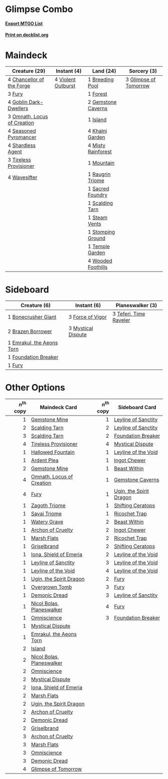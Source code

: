 # Glimpse Combo

#### [Export MTGO List](../collection/Glimpse%20Combo/Glimpse%20Combo.txt)
#### [Print on decklist.org](http://decklist.org/?deckmain=1%09Breeding%20Pool%0A4%09Chancellor%20of%20the%20Forge%0A1%09Forest%0A3%09Fury%0A2%09Gemstone%20Caverns%0A3%09Glimpse%20of%20Tomorrow%0A4%09Goblin%20Dark-Dwellers%0A1%09Island%0A4%09Khalni%20Garden%0A4%09Misty%20Rainforest%0A1%09Mountain%0A3%09Omnath,%20Locus%20of%20Creation%0A1%09Raugrin%20Triome%0A1%09Sacred%20Foundry%0A1%09Scalding%20Tarn%0A4%09Seasoned%20Pyromancer%0A4%09Shardless%20Agent%0A1%09Steam%20Vents%0A1%09Stomping%20Ground%0A1%09Temple%20Garden%0A3%09Tireless%20Provisioner%0A4%09Violent%20Outburst%0A4%09Wavesifter%0A4%09Wooded%20Foothills&deckside=1%09Bonecrusher%20Giant%0A2%09Brazen%20Borrower%0A1%09Emrakul,%20the%20Aeons%20Torn%0A3%09Force%20of%20Vigor%0A1%09Foundation%20Breaker%0A1%09Fury%0A3%09Mystical%20Dispute%0A3%09Teferi,%20Time%20Raveler)
# Maindeck

|                                            Creature (29)                                             |                                         Instant (4)                                         |                                          Land (24)                                          |                                          Sorcery (3)                                           |
|------------------------------------------------------------------------------------------------------|---------------------------------------------------------------------------------------------|---------------------------------------------------------------------------------------------|------------------------------------------------------------------------------------------------|
|4 [Chancellor of the Forge](http://gatherer.wizards.com/Pages/Card/Details.aspx?multiverseid=218021)  |4 [Violent Outburst](http://gatherer.wizards.com/Pages/Card/Details.aspx?multiverseid=185056)|1 [Breeding Pool](http://gatherer.wizards.com/Pages/Card/Details.aspx?multiverseid=97088)    |3 [Glimpse of Tomorrow](http://gatherer.wizards.com/Pages/Card/Details.aspx?multiverseid=522205)|
|3 [Fury](http://gatherer.wizards.com/Pages/Card/Details.aspx?multiverseid=522202)                     |                                                                                             |1 [Forest](http://gatherer.wizards.com/Pages/Card/Details.aspx?multiverseid=439860)          |                                                                                                |
|4 [Goblin Dark-Dwellers](http://gatherer.wizards.com/Pages/Card/Details.aspx?multiverseid=407620)     |                                                                                             |2 [Gemstone Caverns](http://gatherer.wizards.com/Pages/Card/Details.aspx?multiverseid=122094)|                                                                                                |
|3 [Omnath, Locus of Creation](http://gatherer.wizards.com/Pages/Card/Details.aspx?multiverseid=491883)|                                                                                             |1 [Island](http://gatherer.wizards.com/Pages/Card/Details.aspx?multiverseid=439857)          |                                                                                                |
|4 [Seasoned Pyromancer](http://gatherer.wizards.com/Pages/Card/Details.aspx?multiverseid=464094)      |                                                                                             |4 [Khalni Garden](http://gatherer.wizards.com/Pages/Card/Details.aspx?multiverseid=220535)   |                                                                                                |
|4 [Shardless Agent](http://gatherer.wizards.com/Pages/Card/Details.aspx?multiverseid=413748)          |                                                                                             |4 [Misty Rainforest](http://gatherer.wizards.com/Pages/Card/Details.aspx?multiverseid=405102)|                                                                                                |
|3 [Tireless Provisioner](http://gatherer.wizards.com/Pages/Card/Details.aspx?multiverseid=522256)     |                                                                                             |1 [Mountain](http://gatherer.wizards.com/Pages/Card/Details.aspx?multiverseid=439859)        |                                                                                                |
|4 [Wavesifter](http://gatherer.wizards.com/Pages/Card/Details.aspx?multiverseid=522293)               |                                                                                             |1 [Raugrin Triome](http://gatherer.wizards.com/Pages/Card/Details.aspx?multiverseid=479771)  |                                                                                                |
|                                                                                                      |                                                                                             |1 [Sacred Foundry](http://gatherer.wizards.com/Pages/Card/Details.aspx?multiverseid=405106)  |                                                                                                |
|                                                                                                      |                                                                                             |1 [Scalding Tarn](http://gatherer.wizards.com/Pages/Card/Details.aspx?multiverseid=405107)   |                                                                                                |
|                                                                                                      |                                                                                             |1 [Steam Vents](http://gatherer.wizards.com/Pages/Card/Details.aspx?multiverseid=405109)     |                                                                                                |
|                                                                                                      |                                                                                             |1 [Stomping Ground](http://gatherer.wizards.com/Pages/Card/Details.aspx?multiverseid=405110) |                                                                                                |
|                                                                                                      |                                                                                             |1 [Temple Garden](http://gatherer.wizards.com/Pages/Card/Details.aspx?multiverseid=405112)   |                                                                                                |
|                                                                                                      |                                                                                             |4 [Wooded Foothills](http://gatherer.wizards.com/Pages/Card/Details.aspx?multiverseid=405116)|                                                                                                |


# Sideboard

|                                            Creature (6)                                            |                                         Instant (6)                                         |                                        Planeswalker (3)                                         |
|----------------------------------------------------------------------------------------------------|---------------------------------------------------------------------------------------------|-------------------------------------------------------------------------------------------------|
|1 [Bonecrusher Giant](http://gatherer.wizards.com/Pages/Card/Details.aspx?multiverseid=473077)      |3 [Force of Vigor](http://gatherer.wizards.com/Pages/Card/Details.aspx?multiverseid=464113)  |3 [Teferi, Time Raveler](http://gatherer.wizards.com/Pages/Card/Details.aspx?multiverseid=461148)|
|2 [Brazen Borrower](http://gatherer.wizards.com/Pages/Card/Details.aspx?multiverseid=473001)        |3 [Mystical Dispute](http://gatherer.wizards.com/Pages/Card/Details.aspx?multiverseid=473020)|                                                                                                 |
|1 [Emrakul, the Aeons Torn](http://gatherer.wizards.com/Pages/Card/Details.aspx?multiverseid=397905)|                                                                                             |                                                                                                 |
|1 [Foundation Breaker](http://gatherer.wizards.com/Pages/Card/Details.aspx?multiverseid=522236)     |                                                                                             |                                                                                                 |
|1 [Fury](http://gatherer.wizards.com/Pages/Card/Details.aspx?multiverseid=522202)                   |                                                                                             |                                                                                                 |


# Other Options

|*n*<sup>th</sup> copy|                                           Maindeck Card                                            |*n*<sup>th</sup> copy|                                          Sideboard Card                                          |
|--------------------:|----------------------------------------------------------------------------------------------------|--------------------:|--------------------------------------------------------------------------------------------------|
|                    1|[Gemstone Mine](http://gatherer.wizards.com/Pages/Card/Details.aspx?multiverseid=109761)            |                    1|[Leyline of Sanctity](http://gatherer.wizards.com/Pages/Card/Details.aspx?multiverseid=204993)    |
|                    2|[Scalding Tarn](http://gatherer.wizards.com/Pages/Card/Details.aspx?multiverseid=405107)            |                    2|[Leyline of Sanctity](http://gatherer.wizards.com/Pages/Card/Details.aspx?multiverseid=204993)    |
|                    3|[Scalding Tarn](http://gatherer.wizards.com/Pages/Card/Details.aspx?multiverseid=405107)            |                    2|[Foundation Breaker](http://gatherer.wizards.com/Pages/Card/Details.aspx?multiverseid=522236)     |
|                    4|[Tireless Provisioner](http://gatherer.wizards.com/Pages/Card/Details.aspx?multiverseid=522256)     |                    4|[Mystical Dispute](http://gatherer.wizards.com/Pages/Card/Details.aspx?multiverseid=473020)       |
|                    1|[Hallowed Fountain](http://gatherer.wizards.com/Pages/Card/Details.aspx?multiverseid=97071)         |                    1|[Leyline of the Void](http://gatherer.wizards.com/Pages/Card/Details.aspx?multiverseid=107682)    |
|                    1|[Ardent Plea](http://gatherer.wizards.com/Pages/Card/Details.aspx?multiverseid=185054)              |                    1|[Ingot Chewer](http://gatherer.wizards.com/Pages/Card/Details.aspx?multiverseid=389558)           |
|                    2|[Gemstone Mine](http://gatherer.wizards.com/Pages/Card/Details.aspx?multiverseid=109761)            |                    1|[Beast Within](http://gatherer.wizards.com/Pages/Card/Details.aspx?multiverseid=446158)           |
|                    4|[Omnath, Locus of Creation](http://gatherer.wizards.com/Pages/Card/Details.aspx?multiverseid=491883)|                    1|[Gemstone Caverns](http://gatherer.wizards.com/Pages/Card/Details.aspx?multiverseid=122094)       |
|                    4|[Fury](http://gatherer.wizards.com/Pages/Card/Details.aspx?multiverseid=522202)                     |                    1|[Ugin, the Spirit Dragon](http://gatherer.wizards.com/Pages/Card/Details.aspx?multiverseid=391948)|
|                    1|[Zagoth Triome](http://gatherer.wizards.com/Pages/Card/Details.aspx?multiverseid=479779)            |                    1|[Shifting Ceratops](http://gatherer.wizards.com/Pages/Card/Details.aspx?multiverseid=466948)      |
|                    1|[Savai Triome](http://gatherer.wizards.com/Pages/Card/Details.aspx?multiverseid=479773)             |                    1|[Ricochet Trap](http://gatherer.wizards.com/Pages/Card/Details.aspx?multiverseid=191549)          |
|                    1|[Watery Grave](http://gatherer.wizards.com/Pages/Card/Details.aspx?multiverseid=405114)             |                    2|[Beast Within](http://gatherer.wizards.com/Pages/Card/Details.aspx?multiverseid=446158)           |
|                    1|[Archon of Cruelty](http://gatherer.wizards.com/Pages/Card/Details.aspx?multiverseid=522151)        |                    2|[Ingot Chewer](http://gatherer.wizards.com/Pages/Card/Details.aspx?multiverseid=389558)           |
|                    1|[Marsh Flats](http://gatherer.wizards.com/Pages/Card/Details.aspx?multiverseid=405101)              |                    2|[Ricochet Trap](http://gatherer.wizards.com/Pages/Card/Details.aspx?multiverseid=191549)          |
|                    1|[Griselbrand](http://gatherer.wizards.com/Pages/Card/Details.aspx?multiverseid=239995)              |                    2|[Shifting Ceratops](http://gatherer.wizards.com/Pages/Card/Details.aspx?multiverseid=466948)      |
|                    1|[Iona, Shield of Emeria](http://gatherer.wizards.com/Pages/Card/Details.aspx?multiverseid=397800)   |                    2|[Leyline of the Void](http://gatherer.wizards.com/Pages/Card/Details.aspx?multiverseid=107682)    |
|                    1|[Leyline of Sanctity](http://gatherer.wizards.com/Pages/Card/Details.aspx?multiverseid=204993)      |                    3|[Leyline of the Void](http://gatherer.wizards.com/Pages/Card/Details.aspx?multiverseid=107682)    |
|                    1|[Leyline of the Void](http://gatherer.wizards.com/Pages/Card/Details.aspx?multiverseid=107682)      |                    4|[Leyline of the Void](http://gatherer.wizards.com/Pages/Card/Details.aspx?multiverseid=107682)    |
|                    1|[Ugin, the Spirit Dragon](http://gatherer.wizards.com/Pages/Card/Details.aspx?multiverseid=391948)  |                    2|[Fury](http://gatherer.wizards.com/Pages/Card/Details.aspx?multiverseid=522202)                   |
|                    1|[Overgrown Tomb](http://gatherer.wizards.com/Pages/Card/Details.aspx?multiverseid=405103)           |                    3|[Fury](http://gatherer.wizards.com/Pages/Card/Details.aspx?multiverseid=522202)                   |
|                    1|[Demonic Dread](http://gatherer.wizards.com/Pages/Card/Details.aspx?multiverseid=185062)            |                    3|[Leyline of Sanctity](http://gatherer.wizards.com/Pages/Card/Details.aspx?multiverseid=204993)    |
|                    1|[Nicol Bolas, Planeswalker](http://gatherer.wizards.com/Pages/Card/Details.aspx?multiverseid=179441)|                    4|[Fury](http://gatherer.wizards.com/Pages/Card/Details.aspx?multiverseid=522202)                   |
|                    1|[Omniscience](http://gatherer.wizards.com/Pages/Card/Details.aspx?multiverseid=288937)              |                    3|[Foundation Breaker](http://gatherer.wizards.com/Pages/Card/Details.aspx?multiverseid=522236)     |
|                    1|[Mystical Dispute](http://gatherer.wizards.com/Pages/Card/Details.aspx?multiverseid=473020)         |                     |                                                                                                  |
|                    1|[Emrakul, the Aeons Torn](http://gatherer.wizards.com/Pages/Card/Details.aspx?multiverseid=397905)  |                     |                                                                                                  |
|                    2|[Island](http://gatherer.wizards.com/Pages/Card/Details.aspx?multiverseid=439857)                   |                     |                                                                                                  |
|                    2|[Nicol Bolas, Planeswalker](http://gatherer.wizards.com/Pages/Card/Details.aspx?multiverseid=179441)|                     |                                                                                                  |
|                    2|[Omniscience](http://gatherer.wizards.com/Pages/Card/Details.aspx?multiverseid=288937)              |                     |                                                                                                  |
|                    2|[Mystical Dispute](http://gatherer.wizards.com/Pages/Card/Details.aspx?multiverseid=473020)         |                     |                                                                                                  |
|                    2|[Iona, Shield of Emeria](http://gatherer.wizards.com/Pages/Card/Details.aspx?multiverseid=397800)   |                     |                                                                                                  |
|                    2|[Marsh Flats](http://gatherer.wizards.com/Pages/Card/Details.aspx?multiverseid=405101)              |                     |                                                                                                  |
|                    2|[Ugin, the Spirit Dragon](http://gatherer.wizards.com/Pages/Card/Details.aspx?multiverseid=391948)  |                     |                                                                                                  |
|                    2|[Archon of Cruelty](http://gatherer.wizards.com/Pages/Card/Details.aspx?multiverseid=522151)        |                     |                                                                                                  |
|                    2|[Demonic Dread](http://gatherer.wizards.com/Pages/Card/Details.aspx?multiverseid=185062)            |                     |                                                                                                  |
|                    2|[Griselbrand](http://gatherer.wizards.com/Pages/Card/Details.aspx?multiverseid=239995)              |                     |                                                                                                  |
|                    3|[Archon of Cruelty](http://gatherer.wizards.com/Pages/Card/Details.aspx?multiverseid=522151)        |                     |                                                                                                  |
|                    3|[Marsh Flats](http://gatherer.wizards.com/Pages/Card/Details.aspx?multiverseid=405101)              |                     |                                                                                                  |
|                    3|[Omniscience](http://gatherer.wizards.com/Pages/Card/Details.aspx?multiverseid=288937)              |                     |                                                                                                  |
|                    3|[Demonic Dread](http://gatherer.wizards.com/Pages/Card/Details.aspx?multiverseid=185062)            |                     |                                                                                                  |
|                    4|[Glimpse of Tomorrow](http://gatherer.wizards.com/Pages/Card/Details.aspx?multiverseid=522205)      |                     |                                                                                                  |

